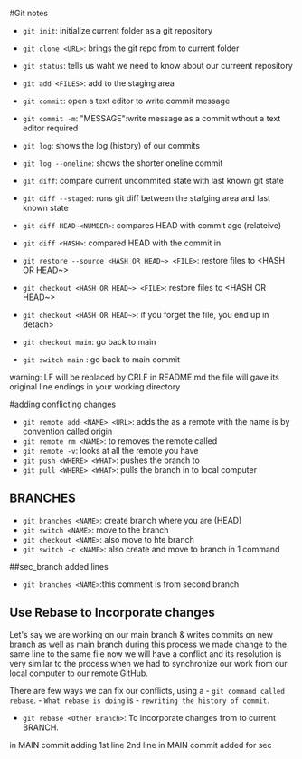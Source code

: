 #Git notes

- `git init`: initialize current folder as a git repository
- `git clone <URL>`: brings the git repo from <URL> to current folder
- `git status`: tells us waht we need to know about our curreent repository
- `git add <FILES>`: add <FILES> to the staging area
- `git commit`: open a text editor to write commit message
- `git commit -m`: "MESSAGE":write message as a commit wthout a text editor required

- `git log`: shows the log (history) of our commits
- `git log --oneline`: shows the shorter oneline commit 
- `git diff`: compare current uncommited state with last known git state
- `git diff --staged`: runs git diff between the stafging area and last known state
- `git diff HEAD~<NUMBER>`: compares HEAD with commit <Number> age (relateive)
- `git diff <HASH>`: compared HEAD with the commit in <HASH>

- `git restore --source <HASH OR HEAD~> <FILE>`: restore files to <HASH OR HEAD~>
- `git checkout <HASH OR HEAD~> <FILE>`: restore files to <HASH OR HEAD~>
- `git checkout <HASH OR HEAD~>`: if you forget the file, you end up in detach>
- `git checkout main`: go back to main
- `git switch main` : go back to main commit 

warning: LF will be replaced by CRLF in README.md
the file will gave its original line endings in your working directory

#adding conflicting changes
- `git remote add <NAME> <URL>`: adds the <URL> as a remote with the name <Name>
<NAME> is by convention called origin 
- `git remote rm <NAME>`: to removes the remote called <NAME>
- `git remote -v`: looks at all the remote you have
- `git push <WHERE> <WHAT>`: pushes the <WHAT> branch to <WHERE>
- `git pull <WHERE> <WHAT>`: pulls the <WHAT> branch in <WHERE> to local computer

## BRANCHES
- `git branches <NAME>`: create branch <NAME> where you are (HEAD)
- `git switch <NAME>`: move to the branch <NAME>
- `git checkout <NAME>`: also move to hte branch <NAME>
- `git switch -c <NAME>`: also create and move to branch <NAme> in 1 command

##sec_branch added lines
- `git branches <NAME>`:this comment is from second branch 

## Use Rebase to Incorporate changes
Let's say we are working on our main branch & writes commits on new branch as well as main branch during this process we made change to the same line to the same file now we will have a conflict and its resolution is very similar to the process when we had to synchronize our work from our local computer to our remote GitHub.

There are few ways we can fix our conflicts, using a - `git command called rebase`. - `What rebase is doing` is - `rewriting the history of commit`.
- `git rebase <Other Branch>`: To incorporate changes from <Other BRANCH> to current BRANCH.

in MAIN commit adding 1st line
2nd line in MAIN commit added for sec
